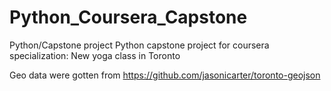# Python_Coursera_Capstone
Python/Capstone project
Python capstone project for coursera specialization: New yoga class in Toronto

Geo data were gotten from https://github.com/jasonicarter/toronto-geojson
